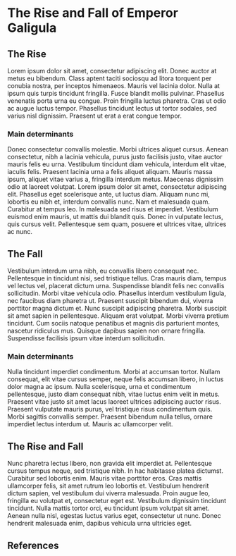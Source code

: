 # The Rise and Fall of Emperor Galigula

## The Rise

Lorem ipsum dolor sit amet, consectetur adipiscing elit. Donec auctor at metus eu bibendum. Class aptent taciti sociosqu ad litora torquent per conubia nostra, per inceptos himenaeos. Mauris vel lacinia dolor. Nulla at ipsum quis turpis tincidunt fringilla. Fusce blandit mollis pulvinar. Phasellus venenatis porta urna eu congue. Proin fringilla luctus pharetra. Cras ut odio ac augue luctus tempor. Phasellus tincidunt lectus ut tortor sodales, sed varius nisl dignissim. Praesent ut erat a erat congue tempor.

### Main determinants

Donec consectetur convallis molestie. Morbi ultrices aliquet cursus. Aenean consectetur, nibh a lacinia vehicula, purus justo facilisis justo, vitae auctor mauris felis eu urna. Vestibulum tincidunt diam vehicula, interdum elit vitae, iaculis felis. Praesent lacinia urna a felis aliquet aliquam. Mauris massa ipsum, aliquet vitae varius a, fringilla interdum metus. Maecenas dignissim odio at laoreet volutpat. Lorem ipsum dolor sit amet, consectetur adipiscing elit. Phasellus eget scelerisque ante, ut luctus diam. Aliquam nunc mi, lobortis eu nibh et, interdum convallis nunc. Nam et malesuada quam. Curabitur at tempus leo. In malesuada sed risus et imperdiet. Vestibulum euismod enim mauris, ut mattis dui blandit quis. Donec in vulputate lectus, quis cursus velit. Pellentesque sem quam, posuere et ultrices vitae, ultrices ac nunc.

## The Fall

Vestibulum interdum urna nibh, eu convallis libero consequat nec. Pellentesque in tincidunt nisi, sed tristique tellus. Cras mauris diam, tempus vel lectus vel, placerat dictum urna. Suspendisse blandit felis nec convallis sollicitudin. Morbi vitae vehicula odio. Phasellus interdum vestibulum ligula, nec faucibus diam pharetra ut. Praesent suscipit bibendum dui, viverra porttitor magna dictum et. Nunc suscipit adipiscing pharetra. Morbi suscipit sit amet sapien in pellentesque. Aliquam erat volutpat. Morbi viverra pretium tincidunt. Cum sociis natoque penatibus et magnis dis parturient montes, nascetur ridiculus mus. Quisque dapibus sapien non ornare fringilla. Suspendisse facilisis ipsum vitae interdum sollicitudin.

### Main determinants

Nulla tincidunt imperdiet condimentum. Morbi at accumsan tortor. Nullam consequat, elit vitae cursus semper, neque felis accumsan libero, in luctus dolor magna ac ipsum. Nulla scelerisque, urna et condimentum pellentesque, justo diam consequat nibh, vitae luctus enim velit in metus. Praesent vitae justo sit amet lacus laoreet ultrices adipiscing auctor risus. Praesent vulputate mauris purus, vel tristique risus condimentum quis. Morbi sagittis convallis semper. Praesent bibendum nulla tellus, ornare imperdiet lectus interdum ut. Mauris ac ullamcorper velit.

## The Rise and Fall

Nunc pharetra lectus libero, non gravida elit imperdiet at. Pellentesque cursus tempus neque, sed tristique nibh. In hac habitasse platea dictumst. Curabitur sed lobortis enim. Mauris vitae porttitor eros. Cras mattis ullamcorper felis, sit amet rutrum leo lobortis et. Vestibulum hendrerit dictum sapien, vel vestibulum dui viverra malesuada. Proin augue leo, fringilla eu volutpat et, consectetur eget est. Vestibulum dignissim tincidunt tincidunt. Nulla mattis tortor orci, eu tincidunt ipsum volutpat sit amet. Aenean nulla nisl, egestas luctus varius eget, consectetur ut nunc. Donec hendrerit malesuada enim, dapibus vehicula urna ultricies eget.

## References 

